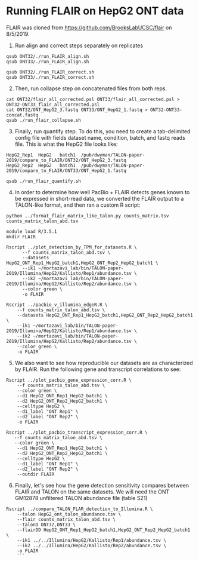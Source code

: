 # Running FLAIR on HepG2 ONT data

FLAIR was cloned from https://github.com/BrooksLabUCSC/flair on 8/5/2019.

1. Run align and correct steps separately on replicates
```
qsub ONT32/./run_FLAIR_align.sh
qsub ONT33/./run_FLAIR_align.sh
```
```
qsub ONT32/./run_FLAIR_correct.sh
qsub ONT33/./run_FLAIR_correct.sh
```
2. Then, run collapse step on concatenated files from both reps.
```
cat ONT32/flair_all_corrected.psl ONT33/flair_all_corrected.psl > ONT32-ONT33_flair_all_corrected.psl
cat ONT32/ONT_HepG2_3.fastq ONT33/ONT_HepG2_1.fastq > ONT32-ONT33-concat.fastq
qsub ./run_flair_collapse.sh
```
3. Finally, run quantify step. To do this, you need to create a tab-delimited config file with fields dataset name, condition, batch, and fastq reads file. This is what the HepG2 file looks like:
```
HepG2_Rep1	HepG2	batch1	/pub/dwyman/TALON-paper-2019/compare_to_FLAIR/ONT32/ONT_HepG2_3.fastq
HepG2_Rep2	HepG2	batch1	/pub/dwyman/TALON-paper-2019/compare_to_FLAIR/ONT33/ONT_HepG2_1.fastq
```
```
qsub ./run_flair_quantify.sh
```

4. In order to determine how well PacBio + FLAIR detects genes known to be expressed in short-read data, we converted the FLAIR output to a TALON-like format, and then ran a custom R script:
```
python ../format_flair_matrix_like_talon.py counts_matrix.tsv counts_matrix_talon_abd.tsv

module load R/3.5.1
mkdir FLAIR

Rscript ../plot_detection_by_TPM_for_datasets.R \
      --f counts_matrix_talon_abd.tsv \
      --datasets HepG2_ONT_Rep1_HepG2_batch1,HepG2_ONT_Rep2_HepG2_batch1 \
      --ik1 ~/mortazavi_lab/bin/TALON-paper-2019/Illumina/HepG2/Kallisto/Rep1/abundance.tsv \
      --ik2 ~/mortazavi_lab/bin/TALON-paper-2019/Illumina/HepG2/Kallisto/Rep2/abundance.tsv \
      --color green \
      -o FLAIR

Rscript ../pacbio_v_illumina_edgeR.R \
    --f counts_matrix_talon_abd.tsv \
    --datasets HepG2_ONT_Rep1_HepG2_batch1,HepG2_ONT_Rep2_HepG2_batch1 \
    --ik1 ~/mortazavi_lab/bin/TALON-paper-2019/Illumina/HepG2/Kallisto/Rep1/abundance.tsv \
    --ik2 ~/mortazavi_lab/bin/TALON-paper-2019/Illumina/HepG2/Kallisto/Rep2/abundance.tsv \
    --color green \
    -o FLAIR
```

5. We also want to see how reproducible our datasets are as characterized by FLAIR. Run the following gene and transcript correlations to see: 

```
Rscript ../plot_pacbio_gene_expression_corr.R \
    --f counts_matrix_talon_abd.tsv \
    --color green \
    --d1 HepG2_ONT_Rep1_HepG2_batch1 \
    --d2 HepG2_ONT_Rep2_HepG2_batch1 \
    --celltype HepG2 \
    --d1_label "ONT Rep1" \
    --d2_label "ONT Rep2" \
    -o FLAIR 

Rscript ../plot_pacbio_transcript_expression_corr.R \
   --f counts_matrix_talon_abd.tsv \ 
   --color green \
    --d1 HepG2_ONT_Rep1_HepG2_batch1 \
    --d2 HepG2_ONT_Rep2_HepG2_batch1 \
    --celltype HepG2 \
    --d1_label "ONT Rep1" \
    --d2_label "ONT Rep2" \
    --outdir FLAIR 
```

6. Finally, let's see how the gene detection sensitivity compares between FLAIR and TALON on the same datasets. We will need the ONT GM12878 unfiltered TALON abundance file (table S21)
```
Rscript ../compare_TALON_FLAR_detection_to_Illumina.R \
    --talon HepG2_ont_talon_abundance.tsv \
    --flair counts_matrix_talon_abd.tsv \
    --talonD ONT32,ONT33 \
    --flairDD HepG2_ONT_Rep1_HepG2_batch1,HepG2_ONT_Rep2_HepG2_batch1 \
    --ik1 ../../Illumina/HepG2/Kallisto/Rep1/abundance.tsv \
    --ik2 ../../Illumina/HepG2/Kallisto/Rep2/abundance.tsv \
    -o FLAIR 
    ```
